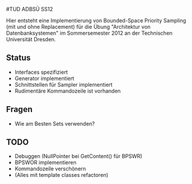 #TUD ADBSÜ SS12

Hier entsteht eine Implementierung von Bounded-Space Priority Sampling (mit und ohne Replacement) für die Übung "Architektur von Datenbanksystemen" im Sommersemester 2012 an der Technischen Universität Dresden.

## Status

* Interfaces spezifiziert
* Generator implementiert
* Schnittstellen für Sampler implementiert
* Rudimentäre Kommandozeile ist vorhanden

## Fragen

* Wie am Besten Sets verwenden?

## TODO

* Debuggen (NullPointer bei GetContent() für BPSWR)
* BPSWOR implementieren
* Kommandozeile verschönern
* (Alles mit template classes refactoren)